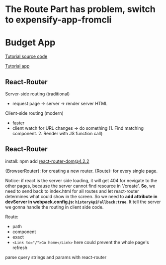 # The Route Part has problem, switch to expensify-app-fromcli

# Budget App

[Tutorial source code](https://github.com/andrewjmead/react-course-2-expensify-app)

[Tutorial app](https://budget-app.mead.io/)

## React-Router

Server-side routing (traditional)

- request page -> server -> render server HTML

Client-side routing (modern)

- faster
- client watch for URL changes -> do something (1. Find matching component. 2. Render with JS function call)

## React-Router

install: npm add react-router-dom@4.2.2

{BrowserRouter}: for creating a new router. {Route}: for every single page.

Notice: if react is the server side loading, it will get 404 for nevigate to the other pages, because the server cannot find resource in '/create'. **So**, we need to send back to index.html for all routes and let react-router determines what could show in the screen. So we need to **add attribute in devServer in webpack.config.js: `historyApiFallback:true`**. It tell the server we gonna handle the routing in client side code.

Route:

- path
- component
- exact
- `<Link to="/">Go home</Link>` here could prevent the whole page's refresh

parse query strings and params with react-router
